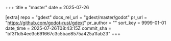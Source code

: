 +++
title = "master"
date = 2025-07-26

[extra]
repo = "gdext"
docs_rel_url = "gdext/master/godot"
pr_url = "https://github.com/godot-rust/gdext"
pr_author = ""
sort_key = 9999-01-01
date_time = 2025-07-26T08:43:15Z
commit_sha = "bf3f1d54ee3c691667c3c5bae8575a425a1fab23"
+++


